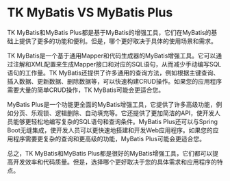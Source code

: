# TK MyBatis VS MyBatis Plus
TK MyBatis和MyBatis Plus都是基于MyBatis的增强工具，它们在MyBatis的基础上提供了更多的功能和便利。但是，哪个更好取决于具体的使用场景和需求。

TK MyBatis是一个基于通用Mapper和代码生成器的MyBatis增强工具。它可以通过注解和XML配置来生成Mapper接口和对应的SQL语句，从而减少手动编写SQL语句的工作量。TK MyBatis还提供了许多通用的查询方法，例如根据主键查询、插入数据、更新数据、删除数据等，可以快速构建CRUD操作。如果您的应用程序需要大量的简单CRUD操作，TK MyBatis可能会更适合您。

MyBatis Plus是一个功能更全面的MyBatis增强工具，它提供了许多高级功能，例如分页、乐观锁、逻辑删除、自动填充等。它还提供了更加简洁的API，使开发人员能够更轻松地编写复杂的SQL语句和查询条件。MyBatis Plus还可以与Spring Boot无缝集成，使开发人员可以更快速地搭建和开发Web应用程序。如果您的应用程序需要更复杂的查询和更高级的功能，MyBatis Plus可能会更适合您。

总之，TK MyBatis和MyBatis Plus都是很好的MyBatis增强工具，它们都可以提高开发效率和代码质量。但是，选择哪个更好取决于您的具体需求和应用程序的特点。